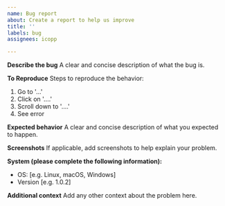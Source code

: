 ```yaml
---
name: Bug report
about: Create a report to help us improve
title: ''
labels: bug
assignees: icopp

---
```


**Describe the bug**
A clear and concise description of what the bug is.

**To Reproduce**
Steps to reproduce the behavior:
1. Go to '...'
2. Click on '....'
3. Scroll down to '....'
4. See error

**Expected behavior**
A clear and concise description of what you expected to happen.

**Screenshots**
If applicable, add screenshots to help explain your problem.

**System (please complete the following information):**
 - OS: [e.g. Linux, macOS, Windows]
 - Version [e.g. 1.0.2]

**Additional context**
Add any other context about the problem here.
